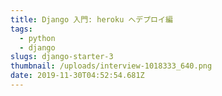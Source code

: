 ```yaml
---
title: Django 入門: heroku へデプロイ編
tags: 
  - python
  - django
slugs: django-starter-3
thumbnail: /uploads/interview-1018333_640.png
date: 2019-11-30T04:52:54.681Z
---
```


